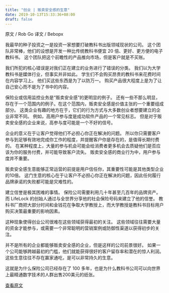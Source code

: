 ```yaml
---
title: "创业 | ​贩卖安全感的生意"
date: 2019-10-13T15:33:36+08:00
draft: false
---
```


原文 / Rob Go
译文 / Bebopx

我最早的种子投资之一是投资一家想要打破教科书出版领域现状的公司。 这个团队非常棒，他们的设想是开发一种比传统教科书便宜  20 倍、更好、更方便的电子教科书。 这个团队把这个前瞻性的产品推向市场，但是客户就是不买账。





我们所犯的核心错误是对我们正在建立的业务进行了错误的分类。 我们以为大学教科书是媒体行业，但事实并非如此。 学生们不会购买昂贵的教科书来花费时间在内容学习上。 他们买这些东西是为了以防万一。 购买产品很大程度上是为了让自己安心而不是为了书中的内容。




保险业或信用监控业务是“贩卖安全感”的更明显的例子。 还有一些不那么明显，存在于一个范围内的例子。在这个范围内，贩卖安全感是价值主张的一个重要组成部分。 这类企业有趣的地方在于，它们的行为方式与大多数创业者想要建立的企业非常不同。 例如，高用户参与度是成功软件产品的一个常见标志。 但是对于贩卖安全感的企业来说，高参与度可能是一个不好的信号。




企业的意义在于让客户觉得他们不必担心你正在解决的问题。 所以你只需要客户参与到足够有效地完成你工作的程度，并提醒客户你是存在的，是值得长期付费的。 在某种程度上，大量的参与机会可能会给消费者更多机会去质疑他们是否应该为你的服务付费，并可能导致客户流失。 贩卖安全感的商业行为中，用户参与度并不重要。




贩卖安全感生意能够正常运营的前提是用户信任你，其重要性可能是其他类型企业的10倍。 这门生意的核心在于让客户不必担心你正在解决的问题，因此任何履行品牌承诺的失败都可能是灾难性的。




建立信誉是极其困难的事情。 保险公司需要利用几十年甚至几百年的品牌资产。 而 LifeLock 的创始人通过与全世界分享他的社会保险号码来建立了他的信誉。 教科书厂商把大部分时间和金钱花在争取大学教授上，而大学教授是教科书目标用户购买决策最重要的影响因素。




这种现象使得创业公司很难在这些领域获得最初的关注。 这些领域往往需要大量的资金才能参与，或需要一个非常聪明的营销案例或防御性渠道以获得初步的关注。




并不是所有的企业都能够贩卖安全感的企业，但是这样的公司前景很好。 如果一个公司能够跨越最初的门槛，他们就能获得很好的客户留存率和潜在的惊人利润。 这些生意往往不存在赢家通吃，是可以非常持久的生意。




这就是为什么保险公司已经存在了 100 多年，也是为什么教科书公司可以向世界上最精通数字技术的人群出售200美元的纸张。


[查看原文](https://nextviewventures.com/blog/peace-of-mind-businesses/)
